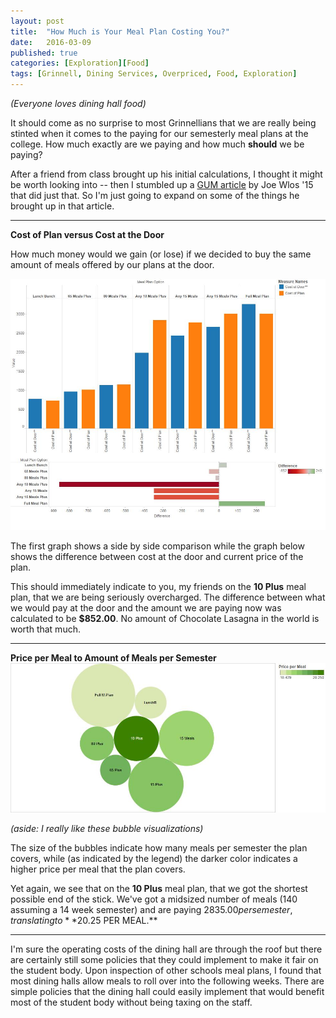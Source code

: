 ```yaml
---
layout: post
title:  "How Much is Your Meal Plan Costing You?"
date:   2016-03-09
published: true
categories: [Exploration][Food]
tags: [Grinnell, Dining Services, Overpriced, Food, Exploration]
---
```

<i>(Everyone loves dining hall food)</i>

It should come as no surprise to most Grinnellians that we are really being
stinted when it comes to the paying for our semesterly meal plans at the college.
How much exactly are we paying and how much **should** we be paying?

After a friend from class brought up his initial calculations, I thought it
might be worth looking into -- then I stumbled up a [GUM article](http://gumag.net/dont-choose-your-dining-plan-yet/) by
Joe Wlos '15 that did just that. So I'm just going to expand on some of the
things he brought up in that article.
****
**Cost of Plan versus Cost at the Door**

How much money would we gain (or lose) if we decided to buy the same amount of
meals offered by our plans at the door.

![](/assets/dininghallcostvvalue.jpg)

The first graph shows a side by side comparison while the graph below shows the difference between cost at the door and current price of the plan.

This should immediately indicate to you, my friends on the **10 Plus** meal plan, that we are being seriously overcharged. The difference between what we would pay at the door and the amount we are paying now was calculated to be **$852.00**. No amount of Chocolate Lasagna in the world is worth that much.
****

**Price per Meal to Amount of Meals per Semester**
![](/assets/dhallmealvprice.jpg)

*(aside: I really like these bubble visualizations)*

The size of the bubbles indicate how many meals per semester the plan covers,
while (as indicated by the legend) the darker color indicates a higher price per
meal that the plan covers.

Yet again, we see that on the  **10 Plus** meal plan,
that we got the shortest possible end of the stick. We've got a midsized number
of meals (140 assuming a 14 week semester) and are paying $2835.00 per semester, translating to **$20.25 PER MEAL.**

****


I'm sure the operating costs of the dining hall are through the roof but there
are certainly still some policies that they could implement to make it fair on
the student body. Upon inspection of other schools meal plans, I found that
most dining halls allow meals to roll over into the following weeks.
There are simple policies that the dining hall could easily implement that
would benefit most of the student body without being taxing on the staff.
